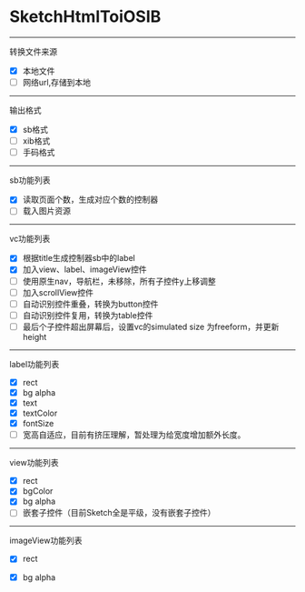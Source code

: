 # SketchHtmlToiOSIB
***
转换文件来源
- [x] 本地文件
- [ ] 网络url,存储到本地
***
输出格式
- [x] sb格式
- [ ] xib格式
- [ ] 手码格式
***
sb功能列表
- [x] 读取页面个数，生成对应个数的控制器
- [ ] 载入图片资源
***
vc功能列表
- [x] 根据title生成控制器sb中的label
- [x] 加入view、label、imageView控件
- [ ] 使用原生nav，导航栏，未移除，所有子控件y上移调整
- [ ] 加入scrollView控件
- [ ] 自动识别控件重叠，转换为button控件
- [ ] 自动识别控件复用，转换为table控件
- [ ] 最后个子控件超出屏幕后，设置vc的simulated size 为freeform，并更新height
***
label功能列表
- [x] rect
- [x] bg alpha
- [x] text
- [x] textColor
- [x] fontSize
- [ ] 宽高自适应，目前有挤压理解，暂处理为给宽度增加额外长度。
***
view功能列表
- [x] rect
- [x] bgColor
- [x] bg alpha
- [ ] 嵌套子控件（目前Sketch全是平级，没有嵌套子控件）
***
imageView功能列表
- [x] rect
- [x] bg alpha

